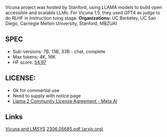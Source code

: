 Vicuna project was hosted by Stanford, using LLAMA models to build open accessible and scalable LLMs. For Vicuna 1.5, they used GPT4 as judge to do RLHF in instruction tuing stage.
**Organizations:** UC Berkeley, UC San Diego, Carnegie Mellon University, Stanford, MBZUAI
## SPEC
- Sub-versions: 7B, 13B, 33B - chat, complete
- Max tokens: 4K, 16K
- HF score: [54.97](https://huggingface.co/lmsys/vicuna-13b-v1.5-16k)
## LICENSE: 
- Ok for commertial use
- Need to supply with notice page
- [Llama 2 Community License Agreement - Meta AI](https://ai.meta.com/llama/license/)
## Links
[Vicuna and LMSYS](https://huggingface.co/lmsys)
[2306.05685.pdf (arxiv.org)](https://arxiv.org/pdf/2306.05685.pdf)